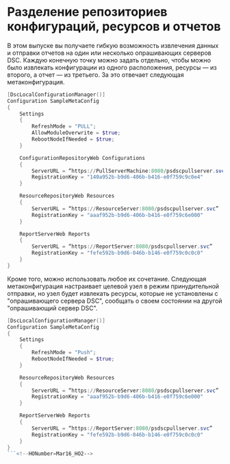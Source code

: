 # Разделение репозиториев конфигураций, ресурсов и отчетов

В этом выпуске вы получаете гибкую возможность извлечения данных и отправки отчетов на один или несколько опрашивающих серверов DSC. Каждую конечную точку можно задать отдельно, чтобы можно было извлекать конфигурации из одного расположения, ресурсы — из второго, а отчет — из третьего. За это отвечает следующая метаконфигурация.

```PowerShell
[DscLocalConfigurationManager()]
Configuration SampleMetaConfig
{
    Settings
    {
        RefreshMode = "PULL";
        AllowModuleOverwrite = $true;
        RebootNodeIfNeeded = $true;
    }

    ConfigurationRepositoryWeb Configurations
    {
        ServerURL = “https://PullServerMachine:8080/psdscpullserver.svc”
        RegistrationKey = "140a952b-b9d6-406b-b416-e0f759c9c0e4"
    }

    ResourceRepositoryWeb Resources
    {
        ServerURL = “https://ResourceServer:8080/psdscpullserver.svc”
        RegistrationKey = "aaaf952b-b9d6-406b-b416-e0f759c6e000"
    }

    ReportServerWeb Reports
    {
        ServerURL = “https://ReportServer:8080/psdscpullserver.svc”
        RegistrationKey = "fefe592b-b9d6-046b-b146-e0f759c0c0c0"
    }
}
```

Кроме того, можно использовать любое их сочетание. Следующая метаконфигурация настраивает целевой узел в режим принудительной отправки, но узел будет извлекать ресурсы, которые не установлены с "опрашивающего сервера DSC", сообщать о своем состоянии на другой "опрашивающий сервер DSC".


```PowerShell
[DscLocalConfigurationManager()]
Configuration SampleMetaConfig
{
    Settings
    {
        RefreshMode = "Push";
        RebootNodeIfNeeded = $true;
    }

    ResourceRepositoryWeb Resources
    {
        ServerURL = “https://ResourceServer:8080/psdscpullserver.svc”
        RegistrationKey = "aaaf952b-b9d6-406b-b416-e0f759c6e000"
    }

    ReportServerWeb Reports
    {
        ServerURL = “https://ReportServer:8080/psdscpullserver.svc”
        RegistrationKey = "fefe592b-b9d6-046b-b146-e0f759c0c0c0"
    }
}
```<!--HONumber=Mar16_HO2-->

